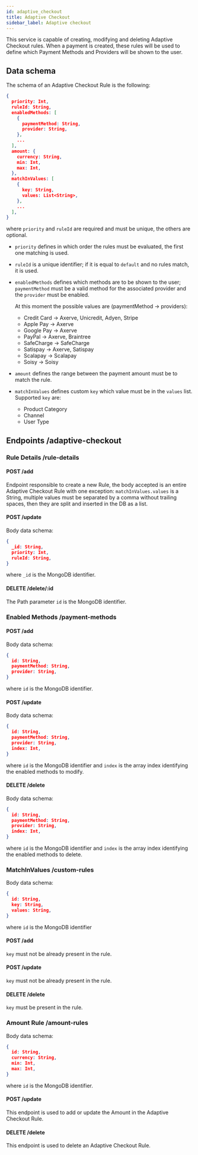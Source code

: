 ```yaml
---
id: adaptive_checkout
title: Adaptive Checkout
sidebar_label: Adaptive checkout
---
```


<!--
WARNING: this file was automatically generated by Mia-Platform Doc Aggregator.
DO NOT MODIFY IT BY HAND.
Instead, modify the source file and run the aggregator to regenerate this file.
-->

This service is capable of creating, modifying and deleting Adaptive Checkout rules. 
When a payment is created, these rules will be used to define which Payment Methods and Providers will be shown to the user.

## Data schema

The schema of an Adaptive Checkout Rule is the following:
```json lines
{
  priority: Int,
  ruleId: String,
  enabledMethods: [
    {
      paymentMethod: String,
      provider: String,
    },
    ...
  ],
  amount: {
    currency: String,
    min: Int,
    max: Int,
  },
  matchInValues: [
    {
      key: String,
      values: List<String>,
    },
    ...
  ],
}
```
where `priority` and `ruleId` are required and must be unique, the others are optional.

- `priority` defines in which order the rules must be evaluated, the first one matching is used.
- `ruleId` is a unique identifier; if it is equal to `default` and no rules match, it is used.
- `enabledMethods` defines which methods are to be shown to the user; `paymentMethod` must be a valid method for the associated provider and the `provider` must be enabled.
  
  At this moment the possible values are (paymentMethod &rarr; providers):
  - Credit Card &rarr; Axerve, Unicredit, Adyen, Stripe
  - Apple Pay &rarr; Axerve
  - Google Pay &rarr; Axerve
  - PayPal &rarr; Axerve, Braintree
  - SafeCharge &rarr; SafeCharge
  - Satispay &rarr; Axerve, Satispay
  - Scalapay &rarr; Scalapay
  - Soisy &rarr; Soisy
- `amount` defines the range between the payment amount must be to match the rule.
- `matchInValues` defines custom `key` which value must be in the `values` list.
  Supported `key` are:
  - Product Category
  - Channel
  - User Type

## Endpoints /adaptive-checkout

### Rule Details /rule-details

#### POST /add

Endpoint responsible to create a new Rule, the body accepted is an entire Adaptive Checkout Rule with one exception:
`matchInValues.values` is a String, multiple values must be separated by a comma without trailing spaces, then they are split and inserted in the DB as a list.

#### POST /update

Body data schema:
```json lines
{
  _id: String,
  priority: Int,
  ruleId: String,
}
```
where `_id` is the MongoDB identifier.

#### DELETE /delete/:id

The Path parameter `id` is the MongoDB identifier.

### Enabled Methods /payment-methods

#### POST /add

Body data schema:
```json lines
{
  id: String,
  paymentMethod: String,
  provider: String,
}
```
where `id` is the MongoDB identifier.

#### POST /update

Body data schema:
```json lines
{
  id: String,
  paymentMethod: String,
  provider: String,
  index: Int,
}
```
where `id` is the MongoDB identifier and `index` is the array index identifying the enabled methods to modify.

#### DELETE /delete

Body data schema:
```json lines
{
  id: String,
  paymentMethod: String,
  provider: String,
  index: Int,
}
```
where `id` is the MongoDB identifier and `index` is the array index identifying the enabled methods to delete.

### MatchInValues /custom-rules

Body data schema:
```json lines
{
  id: String,
  key: String,
  values: String,
}
```
where `id` is the MongoDB identifier

#### POST /add

`key` must not be already present in the rule. 

#### POST /update

`key` must not be already present in the rule. 

#### DELETE /delete

`key` must be present in the rule.

### Amount Rule /amount-rules

Body data schema:
```json lines
{
  id: String,
  currency: String,
  min: Int,
  max: Int,
}
```
where `id` is the MongoDB identifier.

#### POST /update

This endpoint is used to add or update the Amount in the Adaptive Checkout Rule.

#### DELETE /delete

This endpoint is used to delete an Adaptive Checkout Rule.
